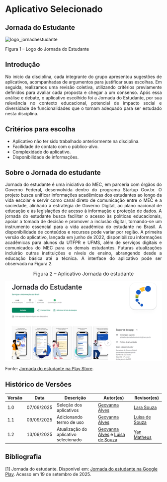 # Aplicativo Selecionado 

## Jornada do Estudante 

![logo_jornadaestudante](https://i.postimg.cc/7Y3y8CPW/jornada-do-est-removebg-preview.png)

Figura 1 – Logo do Jornada do Estudante

## Introdução

<div style="text-align: justify;"> 
No início da disciplina, cada integrante do grupo apresentou sugestões de aplicativos, acompanhadas de argumentos para justificar suas escolhas. Em seguida, realizamos uma revisão coletiva, utilizando critérios previamente definidos para avaliar cada proposta e chegar a um consenso. Após essa análise e debate, o aplicativo escolhido foi a Jornada do Estudante, por sua relevância no contexto educacional, potencial de impacto social e diversidade de funcionalidades que o tornam adequado para ser estudado nesta disciplina.
</div>

## Critérios para escolha
- Aplicativo não ter sido trabalhado anteriormente na disciplina.
- Facilidade de contato com o público-alvo.
- Complexidade do aplicativo.
- Disponibilidade de informações.

## Sobre o Jornada do estudante

<div style="text-align: justify;"> 
Jornada do estudante é uma iniciativa do MEC, em parceria com órgãos do Governo Federal, desenvolvida dentro do programa Startup Gov.br. O projeto busca unificar informações acadêmicas dos estudantes ao longo da vida escolar e servir como canal direto de comunicação entre o MEC e a sociedade, alinhado à estratégia de Governo Digital, ao plano nacional de educação e às legislações de acesso à informação e proteção de dados. A jornada do estudante busca facilitar o acesso às políticas educacionais, apoiar a tomada de decisão e promover a inclusão digital, tornando-se um instrumento essencial para a vida acadêmica do estudante no Brasil. A disponibilidade de conteúdos e recursos pode variar por região.
A primeira versão do aplicativo, lançada em junho de 2022, disponibilizou informações acadêmicas para alunos da UTFPR e UFMS, além de serviços digitais e comunicados do MEC para os demais estudantes. Futuras atualizações incluirão outras instituições e níveis de ensino, abrangendo desde a educação básica até a técnica. A interface do aplicativo pode ser observada na Figura 2.
</div>

<font size="3"><p style="text-align: center">Figura 2 – Aplicativo Jornada do estudante </p></font>

![logo_Jornadaestudante](../img/jornadaestudanteplaystore.jpeg)

Fonte:  [Jornada do estudante na Play Store](https://play.google.com/store/apps/details?id=br.gov.mec.jornada.estudante&hl=pt-BR).




## Histórico de Versões

| Versão | Data       | Descrição                                  | Autor(es)                                             | Revisor(es)       |
|--------|------------|-------------|-----------------------------------------------------|----------------------------------------------------|
| 1.0    | 07/09/2025 | Seleção dos aplicativos                    | [Geovanna Alves](https://github.com/GeovannaUmbelino)   | [Lara Souza](https://github.com/mel14-hub) |
| 1.1    | 09/09/2025 | Adicionando termo de uso                   | [Geovanna Alves](https://github.com/GeovannaUmbelino)   | [Luisa de Souza](https://github.com/luisa12ll)     |
| 1.2    | 13/09/2025 | Atualização do aplicativo selecionado      | [Geovanna Alves](https://github.com/GeovannaUmbelino) e [Luisa de Souza](https://github.com/luisa12ll) | [Yan Matheus](https://github.com/Yanmatheus0812)   |



## Bibliografia
[1] Jornada do estudante. Disponível em: [Jornada do estudante na Google Play](https://play.google.com/store/apps/details?id=br.gov.mec.jornada.estudante&hl=pt-BR). Acesso em 19 de setembro de 2025.


